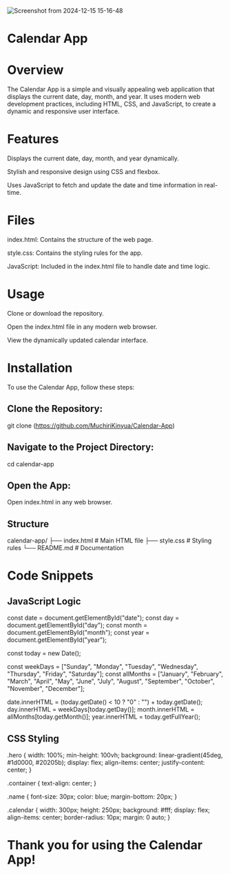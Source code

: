 ![Screenshot from 2024-12-15 15-16-48](https://github.com/user-attachments/assets/e8055803-c717-41d5-8b65-b3b6f514211b)

# Calendar App

# Overview

The Calendar App is a simple and visually appealing web application that displays the current date, day, month, and year. It uses modern web development practices, including HTML, CSS, and JavaScript, to create a dynamic and responsive user interface.

# Features

Displays the current date, day, month, and year dynamically.

Stylish and responsive design using CSS and flexbox.

Uses JavaScript to fetch and update the date and time information in real-time.

# Files

index.html: Contains the structure of the web page.

style.css: Contains the styling rules for the app.

JavaScript: Included in the index.html file to handle date and time logic.

# Usage

Clone or download the repository.

Open the index.html file in any modern web browser.

View the dynamically updated calendar interface.

# Installation

To use the Calendar App, follow these steps:

## Clone the Repository:

git clone (https://github.com/MuchiriKinyua/Calendar-App)

## Navigate to the Project Directory:

cd calendar-app

## Open the App:
Open index.html in any web browser.

## Structure

calendar-app/
├── index.html    # Main HTML file
├── style.css     # Styling rules
└── README.md     # Documentation

# Code Snippets

## JavaScript Logic

const date = document.getElementById("date");
const day = document.getElementById("day");
const month = document.getElementById("month");
const year = document.getElementById("year");

const today = new Date();

const weekDays = ["Sunday", "Monday", "Tuesday", "Wednesday", "Thursday", "Friday", "Saturday"];
const allMonths = ["January", "February", "March", "April", "May", "June", "July", "August", "September", "October", "November", "December"];

date.innerHTML = (today.getDate() < 10 ? "0" : "") + today.getDate();
day.innerHTML = weekDays[today.getDay()];
month.innerHTML = allMonths[today.getMonth()];
year.innerHTML = today.getFullYear();

## CSS Styling

.hero {
    width: 100%;
    min-height: 100vh;
    background: linear-gradient(45deg, #1d0000, #20205b);
    display: flex;
    align-items: center;
    justify-content: center;
}

.container {
    text-align: center;
}

.name {
    font-size: 30px;
    color: blue;
    margin-bottom: 20px;
}

.calendar {
    width: 300px;
    height: 250px;
    background: #fff;
    display: flex;
    align-items: center;
    border-radius: 10px;
    margin: 0 auto;
}

# Thank you for using the Calendar App!
